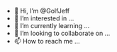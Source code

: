 - 👋 Hi, I’m @GolfJeff
- 👀 I’m interested in ...
- 🌱 I’m currently learning ...
- 💞️ I’m looking to collaborate on ...
- 📫 How to reach me ...

<!---
GolfJeff/GolfJeff is a ✨ special ✨ repository because its `README.md` (this file) appears on your GitHub profile.
You can click the Preview link to take a look at your changes.

my change
--->
